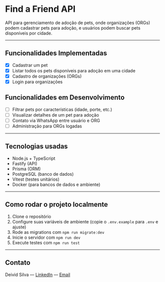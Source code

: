 # Find a Friend API

API para gerenciamento de adoção de pets, onde organizações (ORGs) podem cadastrar pets para adoção, e usuários podem buscar pets disponíveis por cidade.

---

## Funcionalidades Implementadas

- [x] Cadastrar um pet
- [x] Listar todos os pets disponíveis para adoção em uma cidade
- [x] Cadastro de organizações (ORGs)
- [x] Login para organizações

## Funcionalidades em Desenvolvimento

- [ ] Filtrar pets por características (idade, porte, etc.)
- [ ] Visualizar detalhes de um pet para adoção
- [ ] Contato via WhatsApp entre usuário e ORG
- [ ] Administração para ORGs logadas

---

## Tecnologias usadas

- Node.js + TypeScript
- Fastify (API)
- Prisma (ORM)
- PostgreSQL (banco de dados)
- Vitest (testes unitários)
- Docker (para bancos de dados e ambiente)

---

## Como rodar o projeto localmente

1. Clone o repositório
2. Configure suas variáveis de ambiente (copie o `.env.example` para `.env` e ajuste)
3. Rode as migrations com `npm run migrate:dev`
4. Inicie o servidor com `npm run dev`
5. Execute testes com `npm run test`

---

## Contato

Deivid Silva — [LinkedIn](https://www.linkedin.com/in/deivid-silva-b82608368/) — [Email](deividsky2015@gmail.com)